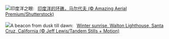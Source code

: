 ![](https://www.bing.com/th?id=OHR.MaldivesAtolls_ZH-CN1365670653_UHD.jpg&w=1000)印度洋之眼:&nbsp;&ensp;[印度洋的环礁，马尔代夫 (© Amazing Aerial Premium/Shutterstock)](https://www.bing.com/th?id=OHR.MaldivesAtolls_ZH-CN1365670653_UHD.jpg)
<br><br/>
![](https://www.bing.com/th?id=OHR.SantaCruzSunrise_EN-US6436233856_UHD.jpg&w=1000)A beacon from dusk till dawn:&nbsp;&ensp;[Winter sunrise, Walton Lighthouse, Santa Cruz, California (© Jeff Lewis/Tandem Stills + Motion)](https://www.bing.com/th?id=OHR.SantaCruzSunrise_EN-US6436233856_UHD.jpg)
<br><br/>
